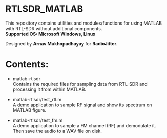 # RTLSDR_MATLAB  
  
This repository contains utilities and modules/functions for using MATLAB with RTL-SDR without additional components.  
**Supported OS: Microsoft Windows, Linux**  
  
Designed by **Arnav Mukhopadhayay** for **RadioJitter**.  
  
# Contents:  
* matlab-rtlsdr  
	Contains the required files for sampling data from RTL-SDR and processing it from within MATLAB.  
  
* matlab-rtlsdr/test_rtl.m  
	A demo application to sample RF signal and show its spectrum on MATLAB figure.  
  
* matlab-rtlsdr/test_fm.m  
	A demo application to sample a FM channel (RF) and demodulate it. Then save the audio to a WAV file on disk.  
  
  
  